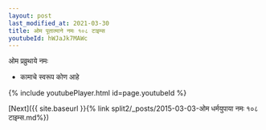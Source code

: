 ```yaml
---
layout: post
last_modified_at: 2021-03-30
title: ओम पूतात्माने नमः १०८ टाइम्स
youtubeId: hWJaJk7MAWc
---
```

 
 
 ओम प्रव्रुथाये नमः  
 
 -  कामाचे स्वरूप कोण आहे 
 
  
 
  
 
 
 
 
 
 


{% include youtubePlayer.html id=page.youtubeId %}
 
[Next]({{ site.baseurl }}{% link  split2/_posts/2015-03-03-ओम धर्मयुपाया नमः १०८ टाइम्स.md%})
 

